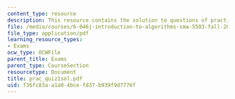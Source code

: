 ```yaml
---
content_type: resource
description: This resource contains the solution to questions of practice quiz 1.
file: /media/courses/6-046j-introduction-to-algorithms-sma-5503-fall-2005/f36fc83aa1a04bcefd37b939f9d7776f_prac_quiz1sol.pdf
file_type: application/pdf
learning_resource_types:
- Exams
ocw_type: OCWFile
parent_title: Exams
parent_type: CourseSection
resourcetype: Document
title: prac_quiz1sol.pdf
uid: f36fc83a-a1a0-4bce-fd37-b939f9d7776f
---
```


